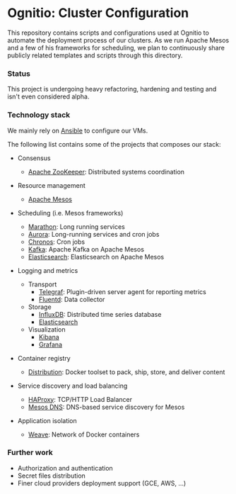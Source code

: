 # Ognitio: Cluster Configuration

This repository contains scripts and configurations used at Ognitio to
automate the deployment process of our clusters. As we run Apache Mesos
and a few of his frameworks for scheduling, we plan to continuously
share publicly related templates and scripts through this directory.

### Status

This project is undergoing heavy refactoring, hardening and testing
and isn't even considered alpha.

### Technology stack

We mainly rely on [Ansible](https://github.com/ansible/ansible) to
configure our VMs. 

The following list contains some of the projects that composes our
stack: 

- Consensus
    - [Apache ZooKeeper](https://zookeeper.apache.org/): Distributed systems coordination

- Resource management
    - [Apache Mesos](http://mesos.apache.org/)

- Scheduling (i.e. Mesos frameworks)
    - [Marathon](https://mesosphere.github.io/marathon/): Long running services
    - [Aurora](http://aurora.apache.org/): Long-running services and cron jobs
    - [Chronos](http://mesos.github.io/chronos/): Cron jobs
    - [Kafka](https://github.com/mesos/kafka): Apache Kafka on Apache Mesos
    - [Elasticsearch](https://github.com/mesos/elasticsearch): Elasticsearch on Apache Mesos

- Logging and metrics
    - Transport
        - [Telegraf](https://github.com/influxdb/telegraf): Plugin-driven server agent for reporting metrics
        - [Fluentd](http://www.fluentd.org/): Data collector
    - Storage
        - [InfluxDB](https://influxdb.com/): Distributed time series database
        - [Elasticsearch](https://www.elastic.co/)
    - Visualization
        - [Kibana](https://www.elastic.co/products/kibana)
        - [Grafana](http://grafana.org/)

- Container registry
    - [Distribution](https://github.com/docker/distribution): Docker toolset to pack, ship, store, and deliver content

- Service discovery and load balancing
    - [HAProxy](http://www.haproxy.org/): TCP/HTTP Load Balancer
    - [Mesos DNS](http://mesosphere.github.io/mesos-dns/): DNS-based service discovery for Mesos

- Application isolation
    - [Weave](http://weave.works/): Network of Docker containers

### Further work

- Authorization and authentication
- Secret files distribution
- Finer cloud providers deployment support (GCE, AWS, ...)

